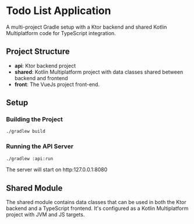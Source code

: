 # Todo List Application

A multi-project Gradle setup with a Ktor backend and shared Kotlin Multiplatform code for TypeScript integration.

## Project Structure

- **api**: Ktor backend project
- **shared**: Kotlin Multiplatform project with data classes shared between backend and frontend
- **front**: The VueJs project front-end.

## Setup
### Building the Project

```bash
./gradlew build
```

### Running the API Server

```bash
./gradlew :api:run
```

The server will start on http:127.0.0.1:8080

## Shared Module

The shared module contains data classes that can be used in both the Ktor backend and a TypeScript frontend. It's configured as a Kotlin Multiplatform project with JVM and JS targets.
